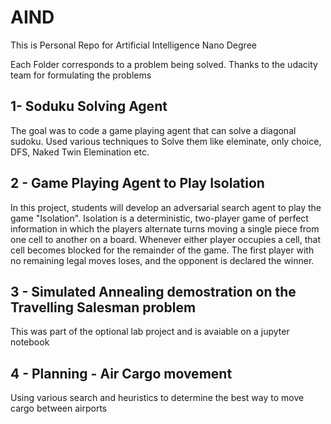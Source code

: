 # AIND

This is Personal Repo for Artificial Intelligence Nano Degree

Each Folder corresponds to a problem being solved. Thanks to the udacity team for formulating the problems
 
## 1- Soduku Solving Agent
The goal was to code a game playing agent that can solve a diagonal sudoku. Used various techniques to Solve them like eleminate, only choice, DFS, Naked Twin Elemination etc.
 

## 2 - Game Playing Agent to Play Isolation

In this project, students will develop an adversarial search agent to play the game "Isolation".  Isolation is a deterministic, two-player game of perfect information in which the players alternate turns moving a single piece from one cell to another on a board.  Whenever either player occupies a cell, that cell becomes blocked for the remainder of the game.  The first player with no remaining legal moves loses, and the opponent is declared the winner.  


## 3 - Simulated Annealing demostration on the Travelling Salesman problem

This was part of the optional lab project and is avaiable on a jupyter notebook

## 4 - Planning - Air Cargo movement
Using various search and heuristics to determine the best way to move cargo between airports
